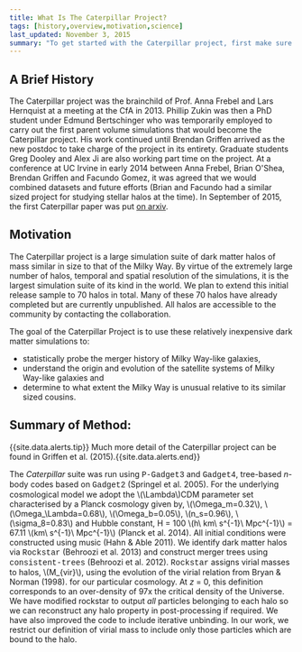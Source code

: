 ```yaml
---
title: What Is The Caterpillar Project?
tags: [history,overview,motivation,science]
last_updated: November 3, 2015
summary: "To get started with the Caterpillar project, first make sure you have a firm understanding of the strengths and weaknesses of the data."
---
```


## A Brief History

The Caterpillar project was the brainchild of Prof. Anna Frebel and Lars Hernquist at a meeting at the CfA in 2013. Phillip Zukin was then a PhD student under Edmund Bertschinger who was temporarily employed to carry out the first parent volume simulations that would become the Caterpillar project. His work continued until Brendan Griffen arrived as the new postdoc to take charge of the project in its entirety. Graduate students Greg Dooley and Alex Ji are also working part time on the project. At a conference at UC Irvine in early 2014 between Anna Frebel, Brian O'Shea, Brendan Griffen and Facundo Gomez, it was agreed that we would combined datasets and future efforts (Brian and Facundo had a similar sized project for studying stellar halos at the time). In September of 2015, the first Caterpillar paper was put [on arxiv](http://arxiv.org/abs/1509.01255v1).

## Motivation

The Caterpillar project is a large simulation suite of dark matter halos of mass similar in size to that of the Milky Way. By virtue of the extremely large number of halos, temporal and spatial resolution of the simulations, it is the largest simulation suite of its kind in the world. We plan to extend this initial release sample to 70 halos in total. Many of these 70 halos have already completed but are currently unpublished. All halos are accessible to the community by contacting the collaboration.

The goal of the Caterpillar Project is to use these relatively inexpensive dark matter simulations to:

* statistically probe the merger history of Milky Way-like galaxies,
* understand the origin and evolution of the satellite systems of Milky Way-like galaxies and
* determine to what extent the Milky Way is unusual relative to its similar sized cousins.

## Summary of Method:

{{site.data.alerts.tip}} Much more detail of the Caterpillar project can be found in Griffen et al. (2015).{{site.data.alerts.end}}

The _Caterpillar_ suite was run using <span style="font-family:Courier">P-Gadget3</span> and <span style="font-family:Courier">Gadget4</span>, tree-based _n_-body codes based on <span style="font-family:Courier">Gadget2</span> (Springel et al. 2005). For the underlying cosmological model we adopt the \\(\Lambda\\)CDM parameter set characterised by a Planck cosmology given by, \\(\Omega_m=0.32\\), \\(\Omega_\Lambda=0.68\\), \\(\Omega_b=0.05\\), \\(n_s=0.96\\), \\(\sigma_8=0.83\\) and Hubble constant, H = 100 \\(h\ km\ s^{-1}\ Mpc^{-1}\\) = 67.11 \\(km\ s^{-1}\ Mpc^{-1}\\) (Planck et al. 2014). All initial conditions were constructed using music (Hahn & Able 2011).  We identify dark matter halos via <span style="font-family:Courier">Rockstar</span> (Behroozi et al. 2013) and construct merger trees using <span style="font-family:Courier">consistent-trees</span> (Behroozi et al. 2012). <span style="font-family:Courier">Rockstar</span> assigns virial masses to halos, \\(M_{vir}\\), using the evolution of the virial relation from Bryan & Norman (1998). for our particular cosmology. At _z_ = 0, this definition corresponds to an over-density of 97x the critical density of the Universe. We have modified rockstar to output _all_ particles belonging to each halo so we can reconstruct any halo property in post-processing if required. We have also improved the code to include iterative unbinding. In our work, we restrict our definition of virial mass to include only those particles which are bound to the halo.


